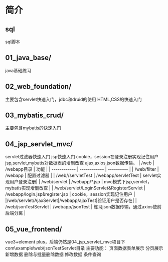 # 简介

## sql
sql脚本

## 01_java_base/
java基础练习

## 02_web_foundation/
主要包含servlet快速入门，jdbc和druid的使用
HTML,CSS的快速入门

## 03_mybatis_crud/ 
主要包含mybatis的快速入门


## 04_jsp_servlet_mvc/
servlet过滤器快速入门
jsp快速入门
cookie，session在登录注册实现记住用户
jsp,servlet,mybatis对数据表的增删改查
ajax,axios,json数据传输。
|  /web | /webapp目录  | 功能  |
| ------------ | ------------ | ---------- |
|  /web/filter |  /webapp |  配置过滤器 |
| /web//servletTest  | /webapp/servletTest  |  servlet实现用户登录注册|
| /web/servlet  | /webapp/*.jsp  |  mvc模式下jsp,servlet，mybatis实现增删改查 |
| /web/servlet/LoginServlet&RegisterServlet  | /webapp/login.jsp&register.jsp   |  cookie，session实现记住用户 |
|/web/servlet/AjaxServlet|/webapp/ajaxTest|验证用户是否存在|
| /web/jsonTestServlet  |  /webapp/jsonTest |  练习json数据传输，通过axios使前后端分离 |

## 05_vue_frontend/ 
vue3+element plus，后端仍然是04_jsp_servlet_mvc项目下com\example\web\jsonTestServlet目录
主要功能：
        页面数据表单展示
        分页展示
        新增数据
        删除与批量删除数据
        修改数据
        条件查询